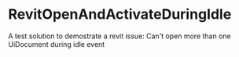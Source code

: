 # RevitOpenAndActivateDuringIdle
A test solution to demostrate a revit issue:
Can't open more than one UiDocument during idle event
